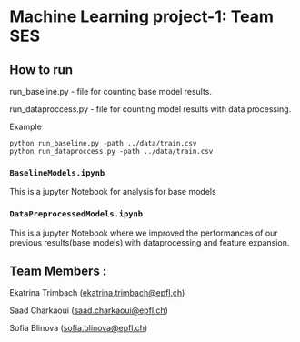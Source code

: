 # Machine Learning project-1: Team SES
## How to run
run_baseline.py - file for counting base model results.

run_dataproccess.py - file for counting model results with data processing.

Example
```
python run_baseline.py -path ../data/train.csv
python run_dataproccess.py -path ../data/train.csv
```

### ```BaselineModels.ipynb``` 

This is a jupyter Notebook for analysis for base models

### ```DataPreprocessedModels.ipynb```  

This is a jupyter Notebook where we improved the performances of our previous results(base models) with dataprocessing and feature expansion.

## Team Members :
Ekatrina Trimbach (ekatrina.trimbach@epfl.ch)

Saad Charkaoui (saad.charkaoui@epfl.ch)

Sofia Blinova (sofia.blinova@epfl.ch)



